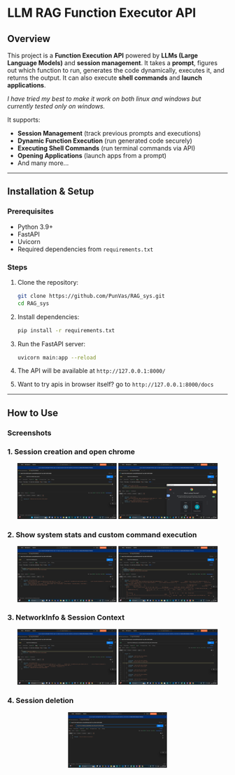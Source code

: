 # LLM RAG Function Executor API

## Overview
This project is a **Function Execution API** powered by **LLMs (Large Language Models)** and **session management**. It takes a **prompt**, figures out which function to run, generates the code dynamically, executes it, and returns the output. It can also execute **shell commands** and **launch applications**.

*I have tried my best to make it work on both linux and windows but currently tested only on windows.*

It supports:
- **Session Management** (track previous prompts and executions)
- **Dynamic Function Execution** (run generated code securely)
- **Executing Shell Commands** (run terminal commands via API)
- **Opening Applications** (launch apps from a prompt)
- And many more...

---

## Installation & Setup
### Prerequisites
- Python 3.9+
- FastAPI
- Uvicorn
- Required dependencies from `requirements.txt`

### Steps
1. Clone the repository:
   ```sh
   git clone https://github.com/PunVas/RAG_sys.git
   cd RAG_sys
   ```
2. Install dependencies:
   ```sh
   pip install -r requirements.txt
   ```
3. Run the FastAPI server:
   ```sh
   uvicorn main:app --reload
   ```
4. The API will be available at `http://127.0.0.1:8000/`

5. Want to try apis in browser itself? go to `http://127.0.0.1:8000/docs`
   
---

## How to Use

### Screenshots

### 1. Session creation and open chrome 
<div align="center">
  <img src="./ss/Screenshot_1.png" alt="Execution Example" width="45%">
  <img src="./ss/Screenshot_2.png" alt="Session Creation" width="45%">
</div>

### 2. Show system stats and custom command execution
<div align="center">
  <img src="./ss/Screenshot_3.png" alt="Function Execution" width="45%">
  <img src="./ss/Screenshot_4.png" alt="Shell Command" width="45%">
</div>

### 3. NetworkInfo  & Session Context  
<div align="center">
  <img src="./ss/Screenshot_5.png" alt="Application Launch" width="45%">
  <img src="./ss/Screenshot_6.png" alt="Session Context" width="45%">
</div>

### 4. Session deletion 
<div align="center">
  <img src="./ss/Screenshot_7.png" alt="Health Check" width="45%">
</div>
